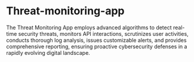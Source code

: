 # Threat-monitoring-app
The Threat Monitoring App employs advanced algorithms to detect real-time security threats, monitors API interactions, scrutinizes user activities, conducts thorough log analysis, issues customizable alerts, and provides comprehensive reporting, ensuring proactive cybersecurity defenses in a rapidly evolving digital landscape.
